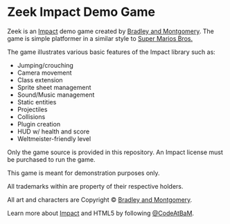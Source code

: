 Zeek Impact Demo Game
===

Zeek is an [Impact](http://impactjs.com "Impact HTML5 Game Engine") demo game created by [Bradley and Montgomery](http://bamideas.com "Bradley and Montgomery"). The game is simple platformer in a similar style to [Super Marios Bros.](http://en.wikipedia.org/wiki/Super_Mario_Bros. "Super Marios Bros.")

The game illustrates various basic features of the Impact library such as:

- Jumping/crouching
- Camera movement
- Class extension
- Sprite sheet management
- Sound/Music management
- Static entities
- Projectiles
- Collisions
- Plugin creation
- HUD w/ health and score
- Weltmeister-friendly level

Only the game source is provided in this repository. An Impact license must be purchased to run the game.

This game is meant for demonstration purposes only.

All trademarks within are property of their respective holders.

All art and characters are Copyright &copy; [Bradley and Montgomery](http://bamideas.com "Bradley and Montgomery").

Learn more about [Impact](http://impactjs.com "Impact HTML5 Game Engine") and HTML5 by following [@CodeAtBaM](http://twitter.com/CodeAtBaM).
